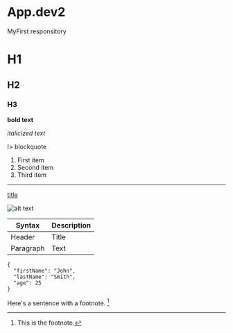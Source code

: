 # App.dev2
MyFirst responsitory

# H1
## H2
### H3

**bold text**

*italicized text*


I> blockquote

1. First item
2. Second item
3. Third item

   
---
[title](https://www.example.com)

![alt text](image.jpg)

| Syntax | Description |
| ----------- | ----------- |
| Header | Title |
| Paragraph | Text |

```
{
  "firstName": "John",
  "lastName": "Smith",
  "age": 25
}

```

Here's a sentence with a footnote. [^1]

[^1]: This is the footnote.
